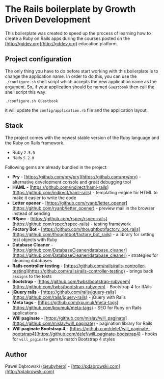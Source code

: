 # The Rails boilerplate by Growth Driven Development

This boilerplate was created to speed up the process of learning how to create a Ruby on Rails apps during the courses posted on the [http://gddev.org](http://gddev.org) education platform.

## Project configuration

The only thing you have to do before start working with this boilerplate is to change the application name. In order to do this, you can use the `./configure.sh` shell script which accepts the new application name as the argument. So, if your application should be named `Guestbook` then call the shell script this way:

```
./configure.sh Guestbook
```

it will update the `config/application.rb` file and the application layout.

## Stack

The project comes with the newest stable version of the Ruby language and the Ruby on Rails framework.

* Ruby `2.5.0`
* Rails `5.2.0`

Following gems are already bundled in the project:

* **Pry** - [https://github.com/pry/pry](https://github.com/pry/pry) - alternative development console and great debugging tool
* **HAML** - [https://github.com/indirect/haml-rails](https://github.com/indirect/haml-rails) - templating engine for HTML to make it easier to write the code
* **Letter opener** - [https://github.com/ryanb/letter_opener](https://github.com/ryanb/letter_opener) - preview mail in the browser instead of sending
* **RSpec** - [https://github.com/rspec/rspec-rails](https://github.com/rspec/rspec-rails) - testing framework
* **Factory Bot** - [https://github.com/thoughtbot/factory_bot_rails](https://github.com/thoughtbot/factory_bot_rails) - a library for setting test objects with Ruby
* **Database Cleaner** - [https://github.com/DatabaseCleaner/database_cleaner](https://github.com/DatabaseCleaner/database_cleaner) - strategies for cleaning databases
* **Rails controller testing** - [https://github.com/rails/rails-controller-testing](https://github.com/rails/rails-controller-testing) - brings back `assigns` to the tests
* **Bootstrap** - [https://github.com/twbs/bootstrap-rubygem](https://github.com/twbs/bootstrap-rubygem) - Bootstrap 4 for RAils
* **jQuery rails** - [https://github.com/rails/jquery-rails](https://github.com/rails/jquery-rails) - jQuery with Rails
* **Meta tags** - [https://github.com/kpumuk/meta-tags](https://github.com/kpumuk/meta-tags) - SEO for Ruby on Rails applications
* **Will paginate** - [https://github.com/mislav/will_paginate](https://github.com/mislav/will_paginate) - pagination library for Rails
* **Will paginate Bootstrap 4** - [https://github.com/delef/will_paginate-bootstrap4](https://github.com/delef/will_paginate-bootstrap4) - hooks for `will_paginate` gem to match Bootstrap 4 styles

## Author

Paweł Dąbrowski ([@rubyhero](https://github.com/rubyhero)) - [http://pdabrowski.com](http://pdabrowski.com)
